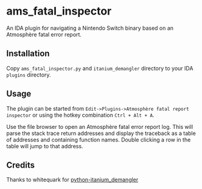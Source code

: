 # ams_fatal_inspector
An IDA plugin for navigating a Nintendo Switch binary based on an Atmosphère fatal error report.

## Installation
Copy `ams_fatal_inspector.py` and `itanium_demangler` directory to your IDA `plugins` directory.

## Usage
The plugin can be started from `Edit->Plugins->Atmosphère fatal report inspector` or using the hotkey combination `Ctrl + Alt + A`.

Use the file browser to open an Atmosphère fatal error report log. This will parse the stack trace return addresses and display the traceback as a table of addresses and containing function names. Double clicking a row in the table will jump to that address.

## Credits
Thanks to whitequark for [python-itanium_demangler](https://github.com/whitequark/python-itanium_demangler)
